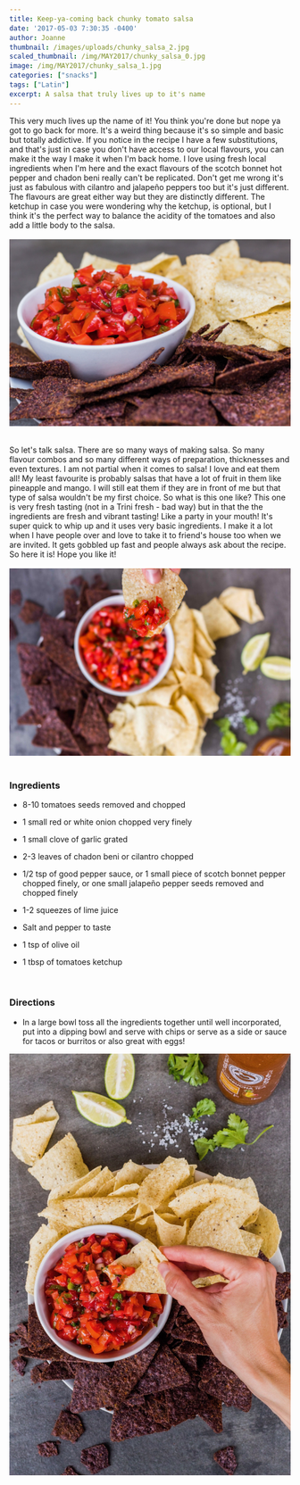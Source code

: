 ```yaml
---
title: Keep-ya-coming back chunky tomato salsa
date: '2017-05-03 7:30:35 -0400'
author: Joanne
thumbnail: /images/uploads/chunky_salsa_2.jpg
scaled_thumbnail: /img/MAY2017/chunky_salsa_0.jpg
image: /img/MAY2017/chunky_salsa_1.jpg
categories: ["snacks"]
tags: ["Latin"]
excerpt: A salsa that truly lives up to it's name
---
```


This very much lives up the name of it! You think you're done but nope ya got to go back for more. It's a weird thing because it's so simple and basic but totally addictive. If you notice in the recipe I have a few substitutions, and that's just in case you don't have access to our local flavours, you can make it the way I make it when I'm back home.  I love using fresh local ingredients when I'm here and the exact flavours of the scotch bonnet hot pepper and chadon beni really can't be replicated.  Don't get me wrong it's just as fabulous with cilantro and jalapeño peppers too but it's just different. The flavours are great either way but they are distinctly different. The ketchup in case you were wondering why the ketchup, is optional, but I think it's the perfect way to balance the acidity of the tomatoes and also add a little body to the salsa.
<br>
<br>
![Chunky salsa](/img/MAY2017/chunky_salsa_2.jpg)
<br>
<br>

So let's talk salsa. There are so many ways of making salsa. So many flavour combos and so many different ways of preparation, thicknesses and even textures. I am not partial when it comes to salsa! I love and eat them all! My least favourite is probably salsas that have a lot of fruit in them like pineapple and mango. I will still eat them if they are in front of me but that type of salsa wouldn't be my first choice. So what is this one like? This one is very fresh tasting (not in a Trini fresh - bad way) but in that the the ingredients are fresh and vibrant tasting! Like a party in your mouth! It's super quick to whip up and it uses very basic ingredients. I make it a lot when I have people over and love to take it to friend's house too when we are invited. It gets gobbled up fast and people always ask about the recipe.  So here it is! Hope you like it!
<br>
<br>
![Chunky salsa](/img/MAY2017/chunky_salsa_3.jpg)
<br>
<br>

### Ingredients

* 8-10 tomatoes seeds removed and chopped

* 1 small red or white onion chopped very finely

* 1 small clove of garlic grated

* 2-3 leaves of chadon beni or cilantro chopped

* 1/2 tsp of good pepper sauce, or 1 small piece of scotch bonnet pepper chopped finely, or one small jalapeño pepper seeds removed and chopped finely

* 1-2 squeezes of lime juice

* Salt and pepper to taste

* 1 tsp of olive oil

* 1 tbsp of tomatoes ketchup
<br>

### Directions

* In a large bowl toss all the ingredients together until well incorporated, put into a dipping bowl and serve with chips or serve as a side or sauce for tacos or burritos or also great with eggs!  

![Chunky salsa](/img/MAY2017/chunky_salsa_4.jpg)
<br>
<br>
